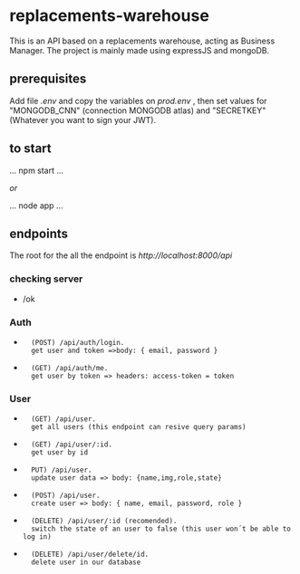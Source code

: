 # replacements-warehouse
This is an API based on a replacements warehouse, acting as Business Manager. The project is mainly made using expressJS and mongoDB. 

## prerequisites
Add file _.env_ and copy the variables on  _prod.env_ , then set values for "MONGODB_CNN" (connection MONGODB atlas) and "SECRETKEY" (Whatever you want to sign your JWT).

## to start
...
    npm start
...

_or_

...
    node app
...

## endpoints
The root for the all the endpoint is _http://localhost:8000/api_
### checking server
* /ok

### Auth
*       (POST) /api/auth/login.
        get user and token =>body: { email, password }
*       (GET) /api/auth/me.
        get user by token => headers: access-token = token

### User
*       (GET) /api/user.
        get all users (this endpoint can resive query params)
*       (GET) /api/user/:id.
        get user by id
*       PUT) /api/user.
        update user data => body: {name,img,role,state}
*       (POST) /api/user.
        create user => body: { name, email, password, role }
*       (DELETE) /api/user/:id (recomended).
        switch the state of an user to false (this user won´t be able to log in)
*       (DELETE) /api/user/delete/id.
        delete user in our database
